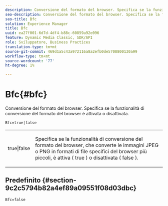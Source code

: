 ```yaml
---
description: Conversione del formato del browser. Specifica se la funzionalità di conversione del formato del browser è attivata o disattivata.
seo-description: Conversione del formato del browser. Specifica se la funzionalità di conversione del formato del browser è attivata o disattivata.
seo-title: Bfc
solution: Experience Manager
title: Bfc
uuid: ea27f001-6d7d-4df4-b88c-60859a92e096
feature: Dynamic Media Classic, SDK/API
role: Sviluppatore, Business Practices
translation-type: tm+mt
source-git-commit: 469d1a5c43a972116a8a2efb0de5708800130a99
workflow-type: tm+mt
source-wordcount: '77'
ht-degree: 1%

---
```



# Bfc{#bfc}

Conversione del formato del browser. Specifica se la funzionalità di conversione del formato del browser è attivata o disattivata.

<!--<a id="section_2768B2BEEE214676AA32F17E2A0E3343"></a>-->

`Bfc=true|false`

<table id="simpletable_998CF426296945FEA48D19E33B71A17E"> 
 <tr class="strow"> 
  <td class="stentry"> <p> <span class="codeph"> true|false  </span> </p> </td> 
  <td class="stentry"> <p>Specifica se la funzionalità di conversione del formato del browser, che converte le immagini JPEG o PNG in formati di file specifici del browser più piccoli, è attiva ( <span class="codeph"> true </span>) o disattivata ( <span class="codeph"> false </span>). </p> </td> 
 </tr> 
</table>

## Predefinito {#section-9c2c5794b82a4ef89a09551f08d03dbc}

`Bfc=false`

